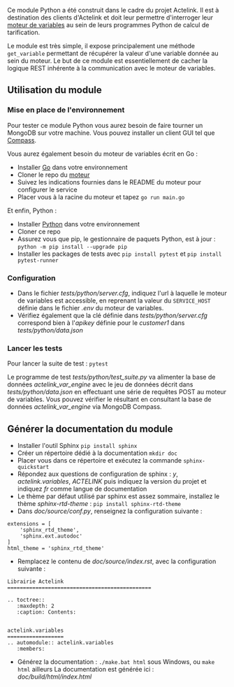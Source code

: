 Ce module Python a été construit dans le cadre du projet Actelink. Il est à destination des clients d'Actelink et doit leur permettre d'interroger leur [moteur de variables](https://github.com/fasst/fasst_variable_store) au sein de leurs programmes Python de calcul de tarification.

Le module est très simple, il expose principalement une méthode `get_variable` permettant de récupérer la valeur d'une variable donnée au sein du moteur. Le but de ce module est essentiellement de cacher la logique REST inhérente à la communication avec le moteur de variables.

## Utilisation du module

### Mise en place de l'environnement
Pour tester ce module Python vous aurez besoin de faire tourner un MongoDB sur votre machine. Vous pouvez installer un client GUI tel que [Compass](https://www.mongodb.com/try/download/compass).

Vous aurez également besoin du moteur de variables écrit en Go :
* Installer [Go](https://go.dev/dl/) dans votre environnement 
* Cloner le repo du [moteur](https://github.com/fasst/fasst_variable_store)
* Suivez les indications fournies dans le README du moteur pour configurer le service
* Placer vous à la racine du moteur et tapez `go run main.go`

Et enfin, Python :
* Installer [Python](https://www.python.org/downloads/) dans votre environnement
* Cloner ce repo
* Assurez vous que pip, le gestionnaire de paquets Python, est à jour : `python -m pip install --upgrade pip`
* Installer les packages de tests avec `pip install pytest` et `pip install pytest-runner`
### Configuration
* Dans le fichier *tests/python/server.cfg*, indiquez l'url à laquelle le moteur de variables est accessible, en reprenant la valeur du `SERVICE_HOST` définie dans le fichier *.env* du moteur de variables.
* Vérifiez également que la clé définie dans *tests/python/server.cfg* correspond bien à l'*apikey* définie pour le *customer1* dans *tests/python/data.json*

### Lancer les tests
Pour lancer la suite de test : `pytest`

Le programme de test *tests/python/test_suite.py* va alimenter la base de données *actelink_var_engine* avec le jeu de données décrit dans *tests/python/data.json* en effectuant une série de requêtes POST au moteur de variables.
Vous pouvez vérifier le résultant en consultant la base de données *actelink_var_engine* via MongoDB Compass.

## Générer la documentation du module
* Installer l'outil Sphinx `pip install sphinx`
* Créer un répertoire dédié à la documentation `mkdir doc`
* Placer vous dans ce répertoire et exécutez la commande `sphinx-quickstart`
* Répondez aux questions de configuration de sphinx : *y*, *actelink.variables*, *ACTELINK* puis indiquez la version du projet et indiquez *fr* comme langue de documentation
* Le thème par défaut utilisé par sphinx est assez sommaire, installez le thème *sphinx-rtd-theme* : `pip install sphinx-rtd-theme`
* Dans *doc/source/conf.py*, renseignez la configuration suivante :

```
extensions = [
    'sphinx_rtd_theme',
    'sphinx.ext.autodoc'
]
html_theme = 'sphinx_rtd_theme'
```
* Remplacez le contenu de  *doc/source/index.rst*, avec la configuration suivante :

```
Librairie Actelink
==============================================

.. toctree::
   :maxdepth: 2
   :caption: Contents:


actelink.variables
==================
.. automodule:: actelink.variables
   :members:
```

* Générez la documentation : `./make.bat html` sous Windows, ou `make html` ailleurs
La documentation est générée ici : *doc/build/html/index.html*